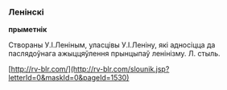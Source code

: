 ### Ленінскі
**прыметнік**

Створаны У.І.Леніным, уласцівы У.І.Леніну, які адносіцца да паслядоўнага ажыццяўлення прынцыпаў ленінізму. Л. стыль.

<a rel="author">[http://rv-blr.com/](http://rv-blr.com/slounik.jsp?letterId=0&maskId=0&pageId=1530)</a>
